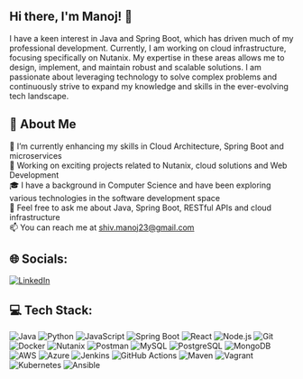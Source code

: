 ## Hi there, I'm Manoj! 👋

I have a keen interest in Java and Spring Boot, which has driven much of my professional development. Currently, I am working on cloud infrastructure, focusing specifically on Nutanix. My expertise in these areas allows me to design, implement, and maintain robust and scalable solutions. I am passionate about leveraging technology to solve complex problems and continuously strive to expand my knowledge and skills in the ever-evolving tech landscape.

## 💫 About Me

🌱 I’m currently enhancing my skills in Cloud Architecture, Spring Boot and microservices\
💼 Working on exciting projects related to Nutanix, cloud solutions and Web Development\
🎓 I have a background in Computer Science and have been exploring various technologies in the software development space\
💬 Feel free to ask me about Java, Spring Boot, RESTful APIs and cloud infrastructure\
📫 You can reach me at [shiv.manoj23@gmail.com](mailto:shiv.manoj23@gmail.com)

## 🌐 Socials:

[![LinkedIn](https://img.shields.io/badge/LinkedIn-0077B5?style=for-the-badge&logo=linkedin&logoColor=white)]([https://linkedin.com/in/your-profile](https://www.linkedin.com/in/manoj-shivaprakash-8b6188181/))

## 💻 Tech Stack:

![Java](https://img.shields.io/badge/Java-ED8B00?style=for-the-badge&logo=java&logoColor=white) ![Python](https://img.shields.io/badge/Python-3776AB?style=for-the-badge&logo=python&logoColor=white) ![JavaScript](https://img.shields.io/badge/JavaScript-F7DF1E?style=for-the-badge&logo=javascript&logoColor=black) ![Spring Boot](https://img.shields.io/badge/Spring%20Boot-6DB33F?style=for-the-badge&logo=spring-boot&logoColor=white) ![React](https://img.shields.io/badge/React-20232A?style=for-the-badge&logo=react&logoColor=61DAFB) ![Node.js](https://img.shields.io/badge/Node.js-43853D?style=for-the-badge&logo=node-dot-js&logoColor=white) ![Git](https://img.shields.io/badge/Git-F05032?style=for-the-badge&logo=git&logoColor=white) ![Docker](https://img.shields.io/badge/Docker-2496ED?style=for-the-badge&logo=docker&logoColor=white) ![Nutanix](https://img.shields.io/badge/Nutanix-024DA1?style=for-the-badge&logo=nutanix&logoColor=white) ![Postman](https://img.shields.io/badge/Postman-FF6C37?style=for-the-badge&logo=postman&logoColor=white) ![MySQL](https://img.shields.io/badge/MySQL-4479A1?style=for-the-badge&logo=mysql&logoColor=white) ![PostgreSQL](https://img.shields.io/badge/PostgreSQL-316192?style=for-the-badge&logo=postgresql&logoColor=white) ![MongoDB](https://img.shields.io/badge/MongoDB-4EA94B?style=for-the-badge&logo=mongodb&logoColor=white) ![AWS](https://img.shields.io/badge/Amazon%20AWS-232F3E?style=for-the-badge&logo=amazon-aws&logoColor=white) ![Azure](https://img.shields.io/badge/Microsoft%20Azure-0078D4?style=for-the-badge&logo=microsoft-zure&logoColor=white) ![Jenkins](https://img.shields.io/badge/Jenkins-D24939?style=for-the-badge&logo=jenkins&logoColor=white) ![GitHub Actions](https://img.shields.io/badge/GitHub%20Actions-2088FF?style=for-the-badge&logo=github-actions&logoColor=white) ![Maven](https://img.shields.io/badge/Maven-C71A36?style=for-the-badge&logo=apache-maven&logoColor=white) ![Vagrant](https://img.shields.io/badge/Vagrant-5647FF?style=for-the-badge&logo=vagrant&logoColor=white) ![Kubernetes](https://img.shields.io/badge/Kubernetes-326CE5?style=for-the-badge&logo=kubernetes&logoColor=white) ![Ansible](https://img.shields.io/badge/Ansible-EE0000?style=for-the-badge&logo=ansible&logoColor=white)
